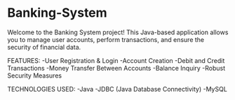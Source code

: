 # Banking-System
Welcome to the Banking System project! This Java-based application allows you to manage user accounts, perform transactions, and ensure the security of financial data.

FEATURES:
-User Registration & Login
-Account Creation
-Debit and Credit Transactions
-Money Transfer Between Accounts
-Balance Inquiry
-Robust Security Measures


TECHNOLOGIES USED:
-Java
-JDBC (Java Database Connectivity)
-MySQL
